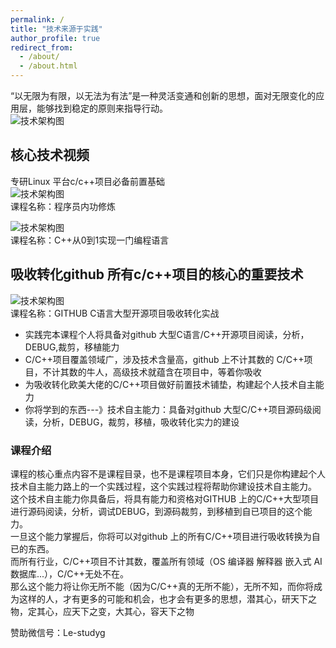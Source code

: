```yaml
---
permalink: /
title: "技术来源于实践"
author_profile: true
redirect_from: 
  - /about/
  - /about.html
---
```


“以无限为有限，以无法为有法”是一种灵活变通和创新的思想，面对无限变化的应用层，能够找到稳定的原则来指导行动。  
![技术架构图](https://beifengisnil.github.io/images/base.png)    
## 核心技术视频    
专研Linux 平台c/c++项目必备前置基础  
![技术架构图](https://beifengisnil.github.io/images/ng.png)        
课程名称：程序员内功修炼    
 
![技术架构图](https://beifengisnil.github.io/images/lang.png)          
课程名称：C++从0到1实现一门编程语言    

## 吸收转化github 所有c/c++项目的核心的重要技术   
![技术架构图](https://beifengisnil.github.io/images/arm.png)         
课程名称：GITHUB C语言大型开源项目吸收转化实战    

- 实践完本课程个人将具备对github 大型C语言/C++开源项目阅读，分析，DEBUG,裁剪，移植能力
- C/C++项目覆盖领域广，涉及技术含量高，github 上不计其数的 C/C++项目，不计其数的牛人，高级技术就蕴含在项目中，等着你吸收   
- 为吸收转化欧美大佬的C/C++项目做好前置技术铺垫，构建起个人技术自主能力
- 你将学到的东西---》技术自主能力：具备对github 大型C/C++项目源码级阅读，分析，DEBUG，裁剪，移植，吸收转化实力的建设
  
### 课程介绍   
课程的核心重点内容不是课程目录，也不是课程项目本身，它们只是你构建起个人技术自主能力路上的一个实践过程，这个实践过程将帮助你建设技术自主能力。   
这个技术自主能力你具备后，将具有能力和资格对GITHUB 上的C/C++大型项目进行源码阅读，分析，调试DEBUG，到源码裁剪，到移植到自已项目的这个能力。    
一旦这个能力掌握后，你将可以对github 上的所有C/C++项目进行吸收转换为自已的东西。   
而所有行业，C/C++项目不计其数，覆盖所有领域（OS 编译器  解释器 嵌入式 AI 数据库...），C/C++无处不在。    
那么这个能力将让你无所不能（因为C/C++真的无所不能），无所不知，而你将成为这样的人，才有更多的可能和机会，也才会有更多的思想，潜其心，研天下之物，定其心，应天下之变，大其心，容天下之物    


赞助微信号：Le-studyg    

  


